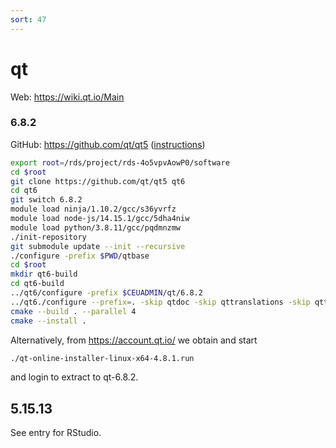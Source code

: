 ```yaml
---
sort: 47
---
```


# qt

Web: <https://wiki.qt.io/Main>

### 6.8.2

GitHub: <https://github.com/qt/qt5> ([instructions](https://wiki.qt.io/Building_Qt_6_from_Git))

```bash
export root=/rds/project/rds-4o5vpvAowP0/software
cd $root
git clone https://github.com/qt/qt5 qt6
cd qt6
git switch 6.8.2
module load ninja/1.10.2/gcc/s36yvrfz
module load node-js/14.15.1/gcc/5dha4niw
module load python/3.8.11/gcc/pqdmnzmw
./init-repository
git submodule update --init --recursive
./configure -prefix $PWD/qtbase
cd $root
mkdir qt6-build
cd qt6-build
../qt6/configure -prefix $CEUADMIN/qt/6.8.2
../qt6./configure --prefix=. -skip qtdoc -skip qttranslations -skip qttools
cmake --build . --parallel 4
cmake --install .
```

Alternatively, from <https://account.qt.io/> we obtain and start

```bash
./qt-online-installer-linux-x64-4.8.1.run
```

and login to extract to qt-6.8.2.

## 5.15.13

See entry for RStudio.
